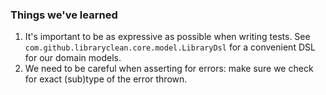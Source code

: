 ### Things we've learned

1. It's important to be as expressive as possible when writing tests. See `com.github.libraryclean.core.model.LibraryDsl`
for a convenient DSL for our domain models.
2. We need to be careful when asserting for errors: make sure we check for exact (sub)type of the error thrown.